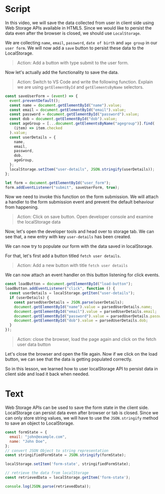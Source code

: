 # Script

In this video, we will save the data collected from user in client side using Web Storage APIs available in HTML5. Since we would like to persist the data even after the browser is closed, we should use `LocalStorage`.

We are collecting `name`, `email`, `password`, `date of birth` and `age group` in our `user form`.
We will now add a `save` button to persist these data to the LocalStorage.

> Action: Add a button with type submit to the user form.

Now let's actually add the functionality to save the data.

> Action: Switch to VS Code and write the following function. Explain we are using `getElementById` and `getElementsByName` selectors.

```js
const saveUserForm = (event) => {
  event.preventDefault();
  const name = document.getElementById("name").value;
  const email = document.getElementById("email").value;
  const password = document.getElementById("password").value;
  const dob = document.getElementById("dob").value;
  const ageGroup = [...document.getElementsByName("agegroup")].find(
    (item) => item.checked
  ).value;
  const userDetails = {
    name,
    email,
    password,
    dob,
    ageGroup,
  };
  localStorage.setItem("user-details", JSON.stringify(userDetails));
};

let form = document.getElementById("user_form");
form.addEventListener("submit", saveUserForm, true);
```

Now we need to invoke this function on the form submission. We will attach a handler to the form submission event and prevent the default behaviour from happening.

> Action: Click on save button. Open developer console and examine the localStorage data

Now, let's open the developer tools and head over to storage tab. We can see that, a new entry with key `user-details` has been created.

We can now try to populate our form with the data saved in localStorage.

For that, let's first add a button titled `fetch user details`.

> Action: Add a new button with title `fetch user details`

We can now attach an event handler on this button listening for click events.

```js
const loadButton = document.getElementById("load-button");
loadButton.addEventListener("click", function () {
  const userDetails = localStorage.getIten("user-details");
  if (userDetails) {
    const parsedUserDetails = JSON.parse(userDetails);
    document.getElementById("name").value = parsedUserDetails.name;
    document.getElementById("email").value = parsedUserDetails.email;
    document.getElementById("password").value = parsedUserDetails.password;
    document.getElementById("dob").value = parsedUserDetails.dob;
  }
});
```

> Action: close the browser, load the page again and click on the fetch user data button

Let's close the browser and open the file again. Now if we click on the load button, we can see that the data is getting populated correctly.

So in this lesson, we learned how to user localStorage API to persist data in client side and load it back when needed.

# Text

Web Storage APIs can be used to save the form state in the client side. LocalStorage can persist data even after browser or tab is closed. Since we can only store string values, we will have to use the `JSON.stringify` method to save an object to LocalStorage.

```js
const formState = {
  email: "john@example.com",
  name: "John Doe",
};
// convert JSON Object to string representation
const stringifiedFormState = JSON.stringify(formState);

localStorage.setItem('form-state', stringifiedFormState);

// retrieve the data from localStorage
const retrievedData = localStorage.getItem('form-state');

console.log(JSON.parse(retrievedData));
```
